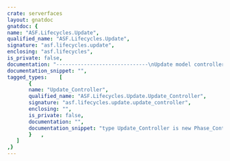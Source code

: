 ```yaml
---
crate: serverfaces
layout: gnatdoc
gnatdoc: {
name: "ASF.Lifecycles.Update",
qualified_name: "ASF.Lifecycles.Update",
signature: "asf.lifecycles.update",
enclosing: "asf.lifecycles",
is_private: false,
documentation: "------------------------------\nUpdate model controller\n------------------------------",
documentation_snippet: "",
tagged_types:    [
       {
       name: "Update_Controller",
       qualified_name: "ASF.Lifecycles.Update.Update_Controller",
       signature: "asf.lifecycles.update.update_controller",
       enclosing: "",
       is_private: false,
       documentation: "",
       documentation_snippet: "type Update_Controller is new Phase_Controller with null record;",
       }   ,
   ]
,}
---
```

